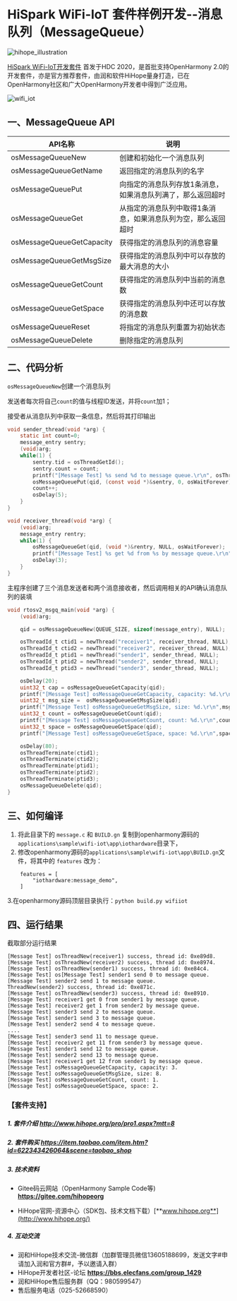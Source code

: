 # HiSpark WiFi-IoT 套件样例开发--消息队列（MessageQueue）

![hihope_illustration](https://gitee.com/hihopeorg/hispark-hm-pegasus/raw/master/docs/figures/hihope_illustration.png)

[HiSpark WiFi-IoT开发套件](https://item.taobao.com/item.htm?spm=a1z10.1-c-s.w5003-23341819265.1.bf644a82Da9PZK&id=622343426064&scene=taobao_shop) 首发于HDC 2020，是首批支持OpenHarmony 2.0的开发套件，亦是官方推荐套件，由润和软件HiHope量身打造，已在OpenHarmony社区和广大OpenHarmony开发者中得到广泛应用。

![wifi_iot](https://gitee.com/hihopeorg/hispark-hm-pegasus/raw/master/docs/figures/2.png)

## 一、MessageQueue API

| API名称                   | 说明                                                         |
| ------------------------- | ------------------------------------------------------------ |
| osMessageQueueNew         | 创建和初始化一个消息队列                                     |
| osMessageQueueGetName     | 返回指定的消息队列的名字                                     |
| osMessageQueuePut         | 向指定的消息队列存放1条消息，如果消息队列满了，那么返回超时  |
| osMessageQueueGet         | 从指定的消息队列中取得1条消息，如果消息队列为空，那么返回超时 |
| osMessageQueueGetCapacity | 获得指定的消息队列的消息容量                                 |
| osMessageQueueGetMsgSize  | 获得指定的消息队列中可以存放的最大消息的大小                 |
| osMessageQueueGetCount    | 获得指定的消息队列中当前的消息数                             |
| osMessageQueueGetSpace    | 获得指定的消息队列中还可以存放的消息数                       |
| osMessageQueueReset       | 将指定的消息队列重置为初始状态                               |
| osMessageQueueDelete      | 删除指定的消息队列                                           |

## 二、代码分析

`osMessageQueueNew`创建一个消息队列

发送者每次将自己`count`的值与线程ID发送，并将`count`加1；

接受者从消息队列中获取一条信息，然后将其打印输出

```c
void sender_thread(void *arg) {
    static int count=0;
    message_entry sentry;
    (void)arg;
    while(1) {
        sentry.tid = osThreadGetId();
        sentry.count = count;
        printf("[Message Test] %s send %d to message queue.\r\n", osThreadGetName(osThreadGetId()), count);
        osMessageQueuePut(qid, (const void *)&sentry, 0, osWaitForever);
        count++;
        osDelay(5);
    }
}

void receiver_thread(void *arg) {
    (void)arg;
    message_entry rentry;
    while(1) {
        osMessageQueueGet(qid, (void *)&rentry, NULL, osWaitForever);
        printf("[Message Test] %s get %d from %s by message queue.\r\n", osThreadGetName(osThreadGetId()), rentry.count, osThreadGetName(rentry.tid));
        osDelay(3);
    }
}
```

主程序创建了三个消息发送者和两个消息接收者，然后调用相关的API确认消息队列的装填

```c
void rtosv2_msgq_main(void *arg) {
    (void)arg;

    qid = osMessageQueueNew(QUEUE_SIZE, sizeof(message_entry), NULL);

    osThreadId_t ctid1 = newThread("receiver1", receiver_thread, NULL);
    osThreadId_t ctid2 = newThread("receiver2", receiver_thread, NULL);
    osThreadId_t ptid1 = newThread("sender1", sender_thread, NULL);
    osThreadId_t ptid2 = newThread("sender2", sender_thread, NULL);
    osThreadId_t ptid3 = newThread("sender3", sender_thread, NULL);

    osDelay(20);
    uint32_t cap = osMessageQueueGetCapacity(qid);
    printf("[Message Test] osMessageQueueGetCapacity, capacity: %d.\r\n",cap);
    uint32_t msg_size =  osMessageQueueGetMsgSize(qid);
    printf("[Message Test] osMessageQueueGetMsgSize, size: %d.\r\n",msg_size);
    uint32_t count = osMessageQueueGetCount(qid);
    printf("[Message Test] osMessageQueueGetCount, count: %d.\r\n",count);
    uint32_t space = osMessageQueueGetSpace(qid);
    printf("[Message Test] osMessageQueueGetSpace, space: %d.\r\n",space);

    osDelay(80);
    osThreadTerminate(ctid1);
    osThreadTerminate(ctid2);
    osThreadTerminate(ptid1);
    osThreadTerminate(ptid2);
    osThreadTerminate(ptid3);
    osMessageQueueDelete(qid);
}
```



## 三、如何编译

1. 将此目录下的 `message.c` 和 `BUILD.gn` 复制到openharmony源码的`applications\sample\wifi-iot\app\iothardware`目录下，
2. 修改openharmony源码的`applications\sample\wifi-iot\app\BUILD.gn`文件，将其中的 `features` 改为：

```
    features = [
        "iothardware:message_demo",
    ]
```

   3.在openharmony源码顶层目录执行：`python build.py wifiiot`

## 四、运行结果

截取部分运行结果

```
[Message Test] osThreadNew(receiver1) success, thread id: 0xe89d8.
[Message Test] osThreadNew(receiver2) success, thread id: 0xe8974.
[Message Test] osThreadNew(sender1) success, thread id: 0xe84c4.
[Message Test] os[Message Test] sender1 send 0 to message queue.
[Message Test] sender2 send 1 to message queue.
ThreadNew(sender2) success, thread id: 0xe871c.
[Message Test] osThreadNew(sender3) success, thread id: 0xe8910.
[Message Test] receiver1 get 0 from sender1 by message queue.
[Message Test] receiver2 get 1 from sender2 by message queue.
[Message Test] sender3 send 2 to message queue.
[Message Test] sender1 send 3 to message queue.
[Message Test] sender2 send 4 to message queue.
....
[Message Test] sender3 send 11 to message queue.
[Message Test] receiver2 get 11 from sender3 by message queue.
[Message Test] sender1 send 12 to message queue.
[Message Test] sender2 send 13 to message queue.
[Message Test] receiver1 get 12 from sender1 by message queue.
[Message Test] osMessageQueueGetCapacity, capacity: 3.
[Message Test] osMessageQueueGetMsgSize, size: 8.
[Message Test] osMessageQueueGetCount, count: 1.
[Message Test] osMessageQueueGetSpace, space: 2.
```

### 【套件支持】

##### 1. 套件介绍  http://www.hihope.org/pro/pro1.aspx?mtt=8

##### 2. 套件购买  https://item.taobao.com/item.htm?id=622343426064&scene=taobao_shop

##### 3. 技术资料

- Gitee码云网站（OpenHarmony Sample Code等) **https://gitee.com/hihopeorg**

- HiHope官网-资源中心（SDK包、技术文档下载）[**www.hihope.org**](http://www.hihope.org/)

##### 4. 互动交流

- 润和HiHope技术交流-微信群（加群管理员微信13605188699，发送文字#申请加入润和官方群#，予以邀请入群）
- HiHope开发者社区-论坛 **https://bbs.elecfans.com/group_1429**
- 润和HiHope售后服务群（QQ：980599547）
- 售后服务电话（025-52668590）

